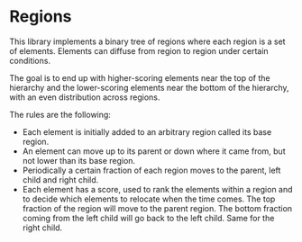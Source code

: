 Regions
=======

This library implements a binary tree of regions where each region
is a set of elements. Elements can diffuse from region to region
under certain conditions.

The goal is to end up with higher-scoring elements near the top of
the hierarchy and the lower-scoring elements near the bottom of the
hierarchy, with an even distribution across regions.

The rules are the following:

* Each element is initially added to an arbitrary region called its
  base region.
* An element can move up to its parent or down where it came from, but
  not lower than its base region.
* Periodically a certain fraction of each region moves to the parent,
  left child and right child.
* Each element has a score, used to rank the elements within a region
  and to decide which elements to relocate when the time comes.
  The top fraction of the region will move to the parent region.
  The bottom fraction coming from the left child will go back to the
  left child. Same for the right child.
